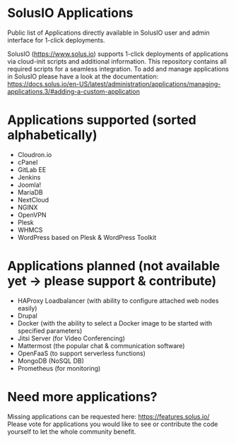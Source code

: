 # SolusIO Applications
Public list of Applications directly available in SolusIO user and admin interface for 1-click deployments.

SolusIO (https://www.solus.io) supports 1-click deployments of applications via cloud-init scripts and additional information. This repository contains all  required scripts for a seamless integration. To add and manage applications in SolusIO please have a look at the documentation: https://docs.solus.io/en-US/latest/administration/applications/managing-applications.3/#adding-a-custom-application

# Applications supported (sorted alphabetically)
* Cloudron.io
* cPanel
* GitLab EE
* Jenkins
* Joomla!
* MariaDB
* NextCloud
* NGINX
* OpenVPN
* Plesk
* WHMCS
* WordPress based on Plesk & WordPress Toolkit

# Applications planned (not available yet -> please support & contribute)
* HAProxy Loadbalancer (with ability to configure attached web nodes easily)
* Drupal
* Docker (with the ability to select a Docker image to be started with specified parameters)
* Jitsi Server (for Video Conferencing)
* Mattermost (the popular chat & communication software)
* OpenFaaS (to support serverless functions)
* MongoDB (NoSQL DB)
* Prometheus (for monitoring)

# Need more applications? 
Missing applications can be requested here: https://features.solus.io/
Please vote for applications you would like to see or contribute the code yourself to let the whole community benefit.
